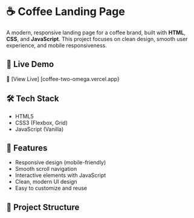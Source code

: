 # ☕ Coffee Landing Page

A modern, responsive landing page for a coffee brand, built with **HTML**, **CSS**, and **JavaScript**. This project focuses on clean design, smooth user experience, and mobile responsiveness.

## 🚀 Live Demo

🔗 [View Live] [coffee-two-omega.vercel.app}


## 🛠️ Tech Stack

- HTML5  
- CSS3 (Flexbox, Grid)  
- JavaScript (Vanilla)

## 📸 Features

- Responsive design (mobile-friendly)
- Smooth scroll navigation
- Interactive elements with JavaScript
- Clean, modern UI design
- Easy to customize and reuse

## 📁 Project Structure

